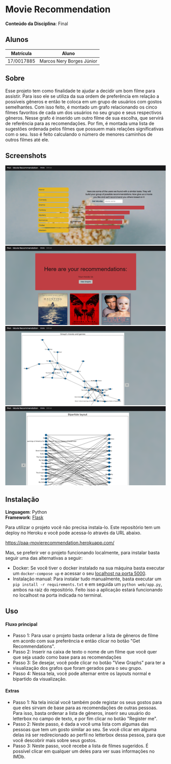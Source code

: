 # Movie Recommendation

**Conteúdo da Disciplina**: Final<br>

## Alunos
|Matrícula | Aluno |
| -- | -- |
|17/0017885  |  Marcos Nery Borges Júnior |

## Sobre 
Esse projeto tem como finalidade te ajudar a decidir um bom filme para assistir. Para isso ele se 
utiliza da sua ordem de preferência em relação a possíveis gêneros e então te coloca em um grupo de usuários
com gostos semelhantes.
Com isso feito, é montado um grafo relacionando os cinco filmes favoritos de cada um dos usuários no seu grupo e seus respectivos gêneros. Nesse grafo é inserido um outro filme de sua escolha, que servirá de referência para as recomendações.
Por fim, é montada uma lista de sugestões ordenada pelos filmes que possuem mais relações significativas com o seu. Isso é feito calculando o número de menores caminhos de outros filmes até ele.

## Screenshots
![screen1](screenshots/screenshot_1.png)
![screen2](screenshots/screenshot_2.png)
![screen3](screenshots/screenshot_3.png)
![screen4](screenshots/screenshot_4.png)

## Instalação 
**Linguagem**: Python<br>
**Framework**: [Flask](https://flask.palletsprojects.com/en/1.1.x/installation/)<br>

Para utilizar o projeto você não precisa instala-lo. Este repositório tem um deploy no Heroku e você pode acessa-lo através da URL abaixo.

https://paa-movierecommendation.herokuapp.com/

Mas, se preferir ver o projeto funcionando localmente, para instalar basta seguir uma das alternativas a seguir:

* Docker: Se você tiver o docker instalado na sua máquina basta executar um ```docker-compose up``` e acessar o seu [localhost na porta 5000](http://localhost:5000/).
* Instalação manual: Para instalar tudo manualmente, basta executar um ```pip install -r requirements.txt``` e em seguida um  ```python web/app.py```, ambos na raiz do repositório. Feito isso a aplicação estará funcionando no localhost na porta indicada no terminal.

## Uso 
#### Fluxo principal
* Passo 1: Para usar o projeto basta ordenar a lista de gêneros de filme em acordo com sua preferência e então clicar no botão "Get Recommendations". 
* Passo 2: Inserir na caixa de texto o nome de um filme que você quer que seja usado como base para as recomendações
* Passo 3: Se desejar, você pode clicar no botão "View Graphs" para ter a visualização dos grafos que foram gerados para o seu grupo.
* Passo 4: Nessa tela, você pode alternar entre os layouts normal e bipartido da visualização.

#### Extras
* Passo 1: Na tela inicial você também pode registar os seus gostos para que eles sirvam de base para as recomendações de outras pessoas. Para isso, basta ordenar a lista de gêneros, inserir seu usuário do letterbox no campo de texto, e por fim clicar no botão "Register me".
* Passo 2: Neste passo, é dada a você uma lista com algumas das pessoas que tem um gosto similar ao seu. Se você clicar em alguma delas irá ser redirecionado ao perfil no letterbox dessa pessoa, para que você descobrir mais sobre seus gostos.
* Passo 3: Neste passo, você recebe a lista de filmes sugeridos. É possível clicar em qualquer um deles para ver suas informações no IMDb.





